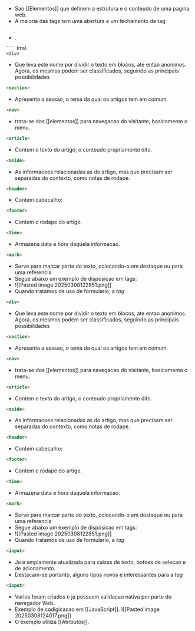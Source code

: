 - Sao [[Elementos]] que definem a estrutura e o conteudo de uma pagina web.
- A maioria das tags tem uma abertura e um fechamento de tag 
  ``` html
- <tag> <tag>.
```
``` html
<div>
```
- Que leva este nome por dividir o texto em blocos, ate entao anonimos. Agora, os mesmos podem ser classificados, seguindo as principais possibilidades
``` html
<section>
```
- Apresenta a sessao, o tema da qual os artigos tem em comum.
``` html
<nav>
```
- trata-se dos [[elementos]] para navegacao do visitante, basicamente o menu.
``` html
<article>
```
- Contem o texto do artigo, o conteudo propriamente dito.
``` html
<aside>
```
- As informacoes relacionadas as do artigo, mas que precisam ser separadas do contexto, como notas de rodape.
``` html
<header>
``` 
- Contem cabecalho;
``` html
<footer>
``` 
- Contem o rodape do artigo.
``` html
<time>
``` 
- Armazena data e hora daquela informacao.
``` html
<mark>
```
- Serve para marcar parte do texto, colocando-o em destaque ou para uma referencia
- Segue abaixo um exemplo de disposicao em tags:
- ![[Pasted image 20250308122851.png]]
- Quando tratamos de uso de formulario, a _tag_ 
``` html
<div>
```
- Que leva este nome por dividir o texto em blocos, ate entao anonimos. Agora, os mesmos podem ser classificados, seguindo as principais possibilidades
``` html
<section>
```
- Apresenta a sessao, o tema da qual os artigos tem em comum.
``` html
<nav>
```
- trata-se dos [[elementos]] para navegacao do visitante, basicamente o menu.
``` html
<article>
```
- Contem o texto do artigo, o conteudo propriamente dito.
``` html
<aside>
```
- As informacoes relacionadas as do artigo, mas que precisam ser separadas do contexto, como notas de rodape.
``` html
<header>
``` 
- Contem cabecalho;
``` html
<footer>
``` 
- Contem o rodape do artigo.
``` html
<time>
``` 
- Armazena data e hora daquela informacao.
``` html
<mark>
```
- Serve para marcar parte do texto, colocando-o em destaque ou para uma referencia
- Segue abaixo um exemplo de disposicao em tags:
- ![[Pasted image 20250308122851.png]]
- Quando tratamos de uso de formulario, a _tag_ 
``` html
<input>
```
- Ja e amplamente atualizada para caixas de texto, botoes de selecao e de acionamento.
- Destacam-se portanto, alguns tipos novos e interessantes para a _tag_ 
``` html
<input>
```
- Varios foram criados e ja possuem validacao nativa por parte do navegador Web.
- Exemplo de codigicacao em [[JavaScript]].
 ![[Pasted image 20250308124017.png]]
- O exemplo utiliza [[Atributos]]. 